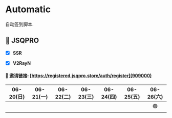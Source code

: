 # Automatic

自动签到脚本.



## 🎯 JSQPRO

- [x] **SSR**

- [x] **V2RayN**

  

#### 🔗 邀请链接:  [https://registered.jsqpro.store/auth/register](909000)



<!-- @protocol:jsqpro:start -->
<!-- checked:2021-06-26 -->

| 06-20(日) | 06-21(一) | 06-22(二) | 06-23(三) | 06-24(四) | 06-25(五) | 06-26(六) |
| :-------: | :-------: | :-------: | :-------: | :-------: | :-------: | :-------: |
|           |           |           |           |           |           |    🟢     |

<!-- @protocol:jsqpro:end -->

